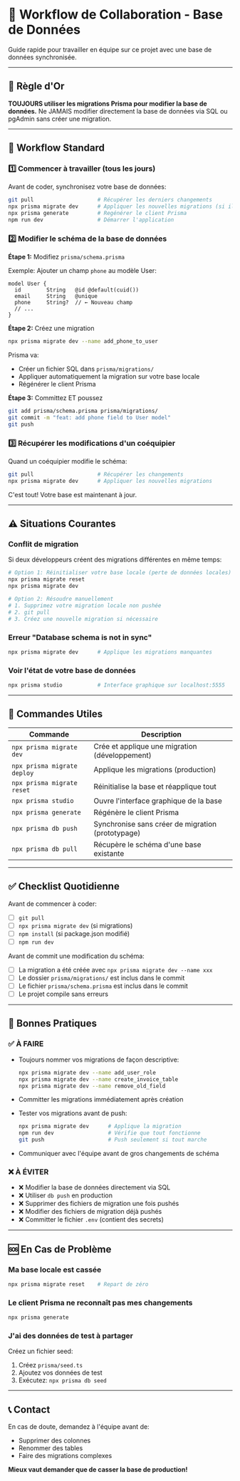 # 🔄 Workflow de Collaboration - Base de Données

Guide rapide pour travailler en équipe sur ce projet avec une base de données synchronisée.

---

## 📌 Règle d'Or

**TOUJOURS utiliser les migrations Prisma pour modifier la base de données.**
Ne JAMAIS modifier directement la base de données via SQL ou pgAdmin sans créer une migration.

---

## 🚀 Workflow Standard

### 1️⃣ Commencer à travailler (tous les jours)

Avant de coder, synchronisez votre base de données:

```bash
git pull                    # Récupérer les derniers changements
npx prisma migrate dev      # Appliquer les nouvelles migrations (si il y en a)
npx prisma generate         # Regénérer le client Prisma
npm run dev                 # Démarrer l'application
```

### 2️⃣ Modifier le schéma de la base de données

**Étape 1:** Modifiez `prisma/schema.prisma`

Exemple: Ajouter un champ `phone` au modèle User:
```prisma
model User {
  id        String   @id @default(cuid())
  email     String   @unique
  phone     String?  // ← Nouveau champ
  // ...
}
```

**Étape 2:** Créez une migration

```bash
npx prisma migrate dev --name add_phone_to_user
```

Prisma va:
- Créer un fichier SQL dans `prisma/migrations/`
- Appliquer automatiquement la migration sur votre base locale
- Régénérer le client Prisma

**Étape 3:** Committez ET poussez

```bash
git add prisma/schema.prisma prisma/migrations/
git commit -m "feat: add phone field to User model"
git push
```

### 3️⃣ Récupérer les modifications d'un coéquipier

Quand un coéquipier modifie le schéma:

```bash
git pull                    # Récupérer les changements
npx prisma migrate dev      # Appliquer les nouvelles migrations
```

C'est tout! Votre base est maintenant à jour.

---

## ⚠️ Situations Courantes

### Conflit de migration

Si deux développeurs créent des migrations différentes en même temps:

```bash
# Option 1: Réinitialiser votre base locale (perte de données locales)
npx prisma migrate reset
npx prisma migrate dev

# Option 2: Résoudre manuellement
# 1. Supprimez votre migration locale non pushée
# 2. git pull
# 3. Créez une nouvelle migration si nécessaire
```

### Erreur "Database schema is not in sync"

```bash
npx prisma migrate dev      # Applique les migrations manquantes
```

### Voir l'état de votre base de données

```bash
npx prisma studio           # Interface graphique sur localhost:5555
```

---

## 📝 Commandes Utiles

| Commande | Description |
|----------|-------------|
| `npx prisma migrate dev` | Crée et applique une migration (développement) |
| `npx prisma migrate deploy` | Applique les migrations (production) |
| `npx prisma migrate reset` | Réinitialise la base et réapplique tout |
| `npx prisma studio` | Ouvre l'interface graphique de la base |
| `npx prisma generate` | Régénère le client Prisma |
| `npx prisma db push` | Synchronise sans créer de migration (prototypage) |
| `npx prisma db pull` | Récupère le schéma d'une base existante |

---

## ✅ Checklist Quotidienne

Avant de commencer à coder:
- [ ] `git pull`
- [ ] `npx prisma migrate dev` (si migrations)
- [ ] `npm install` (si package.json modifié)
- [ ] `npm run dev`

Avant de commit une modification du schéma:
- [ ] La migration a été créée avec `npx prisma migrate dev --name xxx`
- [ ] Le dossier `prisma/migrations/` est inclus dans le commit
- [ ] Le fichier `prisma/schema.prisma` est inclus dans le commit
- [ ] Le projet compile sans erreurs

---

## 🎯 Bonnes Pratiques

### ✅ À FAIRE

- Toujours nommer vos migrations de façon descriptive:
  ```bash
  npx prisma migrate dev --name add_user_role
  npx prisma migrate dev --name create_invoice_table
  npx prisma migrate dev --name remove_old_field
  ```

- Committer les migrations immédiatement après création

- Tester vos migrations avant de push:
  ```bash
  npx prisma migrate dev      # Applique la migration
  npm run dev                 # Vérifie que tout fonctionne
  git push                    # Push seulement si tout marche
  ```

- Communiquer avec l'équipe avant de gros changements de schéma

### ❌ À ÉVITER

- ❌ Modifier la base de données directement via SQL
- ❌ Utiliser `db push` en production
- ❌ Supprimer des fichiers de migration une fois pushés
- ❌ Modifier des fichiers de migration déjà pushés
- ❌ Committer le fichier `.env` (contient des secrets)

---

## 🆘 En Cas de Problème

### Ma base locale est cassée

```bash
npx prisma migrate reset    # Repart de zéro
```

### Le client Prisma ne reconnaît pas mes changements

```bash
npx prisma generate
```

### J'ai des données de test à partager

Créez un fichier seed:

1. Créez `prisma/seed.ts`
2. Ajoutez vos données de test
3. Exécutez: `npx prisma db seed`

---

## 📞 Contact

En cas de doute, demandez à l'équipe avant de:
- Supprimer des colonnes
- Renommer des tables
- Faire des migrations complexes

**Mieux vaut demander que de casser la base de production!**
